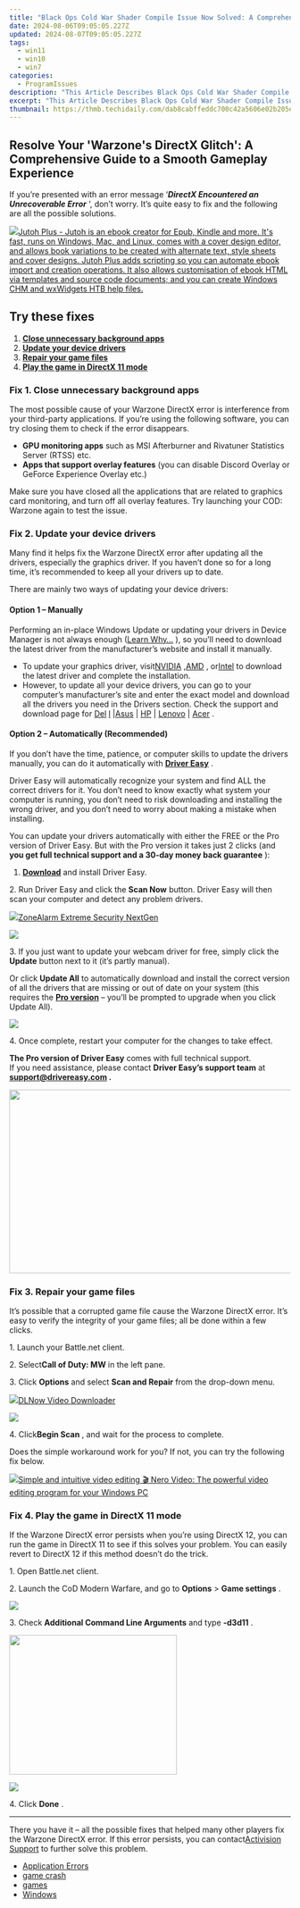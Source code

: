 ```yaml
---
title: "Black Ops Cold War Shader Compile Issue Now Solved: A Comprehensive Guide"
date: 2024-08-06T09:05:05.227Z
updated: 2024-08-07T09:05:05.227Z
tags:
  - win11
  - win10
  - win7
categories:
  - ProgramIssues
description: "This Article Describes Black Ops Cold War Shader Compile Issue Now Solved: A Comprehensive Guide"
excerpt: "This Article Describes Black Ops Cold War Shader Compile Issue Now Solved: A Comprehensive Guide"
thumbnail: https://thmb.techidaily.com/dab8cabffeddc700c42a5606e02b205ea6f1fa907c56db6f2e6e81070455269a.jpg
---
```


## Resolve Your 'Warzone's DirectX Glitch': A Comprehensive Guide to a Smooth Gameplay Experience

If you’re presented with an error message ‘_**DirectX Encountered an Unrecoverable Error**_ ‘, don’t worry. It’s quite easy to fix and the following are all the possible solutions.

<!-- affiliate ads begin -->
<a href="https://secure.2checkout.com/order/checkout.php?PRODS=4699091&QTY=1&AFFILIATE=108875&CART=1"><img src="https://secure.avangate.com/images/merchant/bccefcc1b1eee9eca3ae4f5c1a281482/products/1_jutoh-logo-1200x1600.jpg" border="0">Jutoh Plus -  Jutoh is an ebook creator for Epub, Kindle and more. It's fast, runs on Windows, Mac, and Linux, comes with a cover design editor, and allows book variations to be created with alternate text, style sheets and cover designs. Jutoh Plus adds scripting so you can automate ebook import and creation operations. It also allows customisation of ebook HTML via templates and source code documents; and you can create Windows CHM and wxWidgets HTB help files. </a>
<!-- affiliate ads end -->
## Try these fixes

1. **[Close unnecessary background apps](https://tools.techidaily.com/drivereasy/download/)**
2. **[Update your device drivers](https://tools.techidaily.com/drivereasy/download/)**
3. **[Repair your game files](https://tools.techidaily.com/drivereasy/download/)**
4. **[Play the game in DirectX 11 mode](https://tools.techidaily.com/drivereasy/download/)**

### Fix 1\. Close unnecessary background apps

 The most possible cause of your Warzone DirectX error is interference from your third-party applications. If you’re using the following software, you can try closing them to check if the error disappears.

* **GPU monitoring apps** such as MSI Afterburner and Rivatuner Statistics Server (RTSS) etc.
* **Apps that support overlay features** (you can disable Discord Overlay or GeForce Experience Overlay etc.)

 Make sure you have closed all the applications that are related to graphics card monitoring, and turn off all overlay features. Try launching your COD: Warzone again to test the issue.

### Fix 2\. Update your device drivers

 Many find it helps fix the Warzone DirectX error after updating all the drivers, especially the graphics driver. If you haven’t done so for a long time, it’s recommended to keep all your drivers up to date.

There are mainly two ways of updating your device drivers:

#### Option 1 – Manually

 Performing an in-place Windows Update or updating your drivers in Device Manager is not always enough ([Learn Why…](https://tools.techidaily.com/drivereasy/download/) ), so you’ll need to download the latest driver from the manufacturer’s website and install it manually.

* To update your graphics driver, visit[NVIDIA](https://tools.techidaily.com/drivereasy/download/) ,[AMD](https://www.amd.com/en/support) , or[Intel](https://downloadcenter.intel.com/) to download the latest driver and complete the installation.
* However, to update all your device drivers, you can go to your computer’s manufacturer’s site and enter the exact model and download all the drivers you need in the Drivers section. Check the support and download page for[](https://shop-links.co/link/?exclusive=1&publisher_slug=itechdaily19598&url=https%3A%2F%2Fwww.dell.com%2Fsupport%2Fhome%2Fen-us%3Fapp%3Dproducts) [Del](https://shop-links.co/link/?exclusive=1&publisher_slug=itechdaily19598&url=https%3A%2F%2Fwww.dell.com%2Fsupport%2Fhome%2Fen-us%3Fapp%3Dproducts) [l](https://shop-links.co/link/?exclusive=1&publisher_slug=itechdaily19598&url=https%3A%2F%2Fwww.dell.com%2Fsupport%2Fhome%2Fen-us%3Fapp%3Dproducts) |[Asus](https://www.asus.com/support/Download-Center/) | [HP](https://support.hp.com/us-en/drivers) | [Lenovo](https://shop-links.co/link/?exclusive=1&publisher_slug=itechdaily19598&url=https%3A%2F%2Fsupport.lenovo.com%2Fus%2Fen%2F) | [Acer](https://www.acer.com/ac/en/IN/content/drivers) .

#### Option 2 – Automatically (Recommended)

 If you don’t have the time, patience, or computer skills to update the drivers manually, you can do it automatically with **[Driver Easy](https://tools.techidaily.com/drivereasy/download/)**  .

 Driver Easy will automatically recognize your system and find ALL the correct drivers for it. You don’t need to know exactly what system your computer is running, you don’t need to risk downloading and installing the wrong driver, and you don’t need to worry about making a mistake when installing.

 You can update your drivers automatically with either the FREE or the Pro version of Driver Easy. But with the Pro version it takes just 2 clicks (and   **you get full technical support and a 30-day money back guarantee** ):

 1. **[Download](https://tools.techidaily.com/drivereasy/download/)**  and install Driver Easy.

 2\. Run Driver Easy and click the **Scan Now** button. Driver Easy will then scan your computer and detect any problem drivers.

<!-- affiliate ads begin -->
<a href="https://estore.zonealarm.com/order/checkout.php?PRODS=36245101&QTY=1&AFFILIATE=108875&CART=1"><img src="https://sc1.checkpoint.com/sc1/za/images/boxes/zang_box_trust.png" border="0">ZoneAlarm Extreme Security NextGen</a>
<!-- affiliate ads end -->
![](https://images.drivereasy.com/wp-content/uploads/2020/12/Scan-now-1.jpg)

 3\. If you just want to update your webcam driver for free, simply click the **Update** button next to it (it’s partly manual).  
  
 Or click **Update All** to automatically download and install the correct version of all the drivers that are missing or out of date on your system (this requires the **[](https://tools.techidaily.com/drivereasy/download/) [Pro version](https://tools.techidaily.com/drivereasy/download/)**  – you’ll be prompted to upgrade when you click Update All).

![](https://images.drivereasy.com/wp-content/uploads/2020/08/3080.jpg)

4\. Once complete, restart your computer for the changes to take effect.

**The Pro version of Driver Easy** comes with full technical support.  
 If you need assistance, please contact **Driver Easy’s support team** at **[support@drivereasy.com](https://tools.techidaily.com/drivereasy/download/) .**

<!-- affiliate ads begin -->
<a href="https://ursime.pxf.io/c/5597632/2092236/16384" target="_top" id="2092236"><img src="//a.impactradius-go.com/display-ad/16384-2092236" border="0" alt="" width="1920" height="329"/></a><img height="0" width="0" src="https://imp.pxf.io/i/5597632/2092236/16384" style="position:absolute;visibility:hidden;" border="0" />
<!-- affiliate ads end -->
### Fix 3\. Repair your game files

 It’s possible that a corrupted game file cause the Warzone DirectX error. It’s easy to verify the integrity of your game files; all be done within a few clicks.

1\. Launch your Battle.net client.

 2\. Select**Call of Duty: MW** in the left pane.

 3\. Click **Options** and select **Scan and Repair** from the drop-down menu.

<!-- affiliate ads begin -->
<a href="https://secure.2checkout.com/order/checkout.php?PRODS=4712430&QTY=1&AFFILIATE=108875&CART=1"><img src="https://secure.avangate.com/images/merchant/c404a5adbf90e09631678b13b05d9d7a/products/dlnow_256.png" border="0">DLNow Video Downloader</a>
<!-- affiliate ads end -->
![](https://images.drivereasy.com/wp-content/uploads/2021/03/warzone.jpg)

 4\. Click**Begin Scan** , and wait for the process to complete.

 Does the simple workaround work for you? If not, you can try the following fix below.

<!-- affiliate ads begin -->
<a href="https://store.nero.com/order/checkout.php?PRODS=42296685&QTY=1&AFFILIATE=108875&CART=1"><img src="http://cdnwww.nero.com/nero-com-wAssets/img/banners/2022/video-pp/ScreenshotSlider/Nero-Video-Advanced-editing.JPG" border="0">Simple and intuitive video editing
🎬 Nero Video:
The powerful video editing program for your Windows PC</a>
<!-- affiliate ads end -->
### Fix 4\. Play the game in DirectX 11 mode

 If the Warzone DirectX error persists when you’re using DirectX 12, you can run the game in DirectX 11 to see if this solves your problem. You can easily revert to DirectX 12 if this method doesn’t do the trick.

1\. Open Battle.net client.

 2\. Launch the CoD Modern Warfare, and go to **Options** \> **Game settings** .

![](https://images.drivereasy.com/wp-content/uploads/2020/11/mw-d3d11.jpg)

 3\. Check **Additional Command Line Arguments** and type **\-d3d11** .

<!-- affiliate ads begin -->
<a href="https://boody-eco-wear.pxf.io/c/5597632/1567905/13846" target="_top" id="1567905"><img src="//a.impactradius-go.com/display-ad/13846-1567905" border="0" alt="" width="300" height="250"/></a><img height="0" width="0" src="https://imp.pxf.io/i/5597632/1567905/13846" style="position:absolute;visibility:hidden;" border="0" />
<!-- affiliate ads end -->
![](https://images.drivereasy.com/wp-content/uploads/2021/03/image-11.png)

 4\. Click **Done** .

---

 There you have it – all the possible fixes that helped many other players fix the Warzone DirectX error. If this error persists, you can contact[Activision Support](https://support.activision.com/options) to further solve this problem.

* [Application Errors](https://tools.techidaily.com/drivereasy/download/)
* [game crash](https://tools.techidaily.com/drivereasy/download/)
* [games](https://tools.techidaily.com/drivereasy/download/)
* [Windows](https://tools.techidaily.com/drivereasy/download/)

<ins class="adsbygoogle"
     style="display:block"
     data-ad-format="autorelaxed"
     data-ad-client="ca-pub-7571918770474297"
     data-ad-slot="1223367746"></ins>



<ins class="adsbygoogle"
     style="display:block"
     data-ad-client="ca-pub-7571918770474297"
     data-ad-slot="8358498916"
     data-ad-format="auto"
     data-full-width-responsive="true"></ins>

